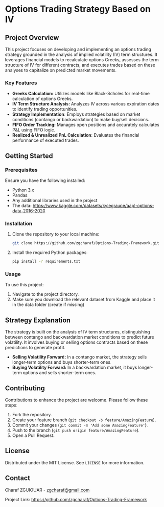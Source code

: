 # Options Trading Strategy Based on IV

## Project Overview

This project focuses on developing and implementing an options trading strategy grounded in the analysis of implied volatility (IV) term structures. It leverages financial models to recalculate options Greeks, assesses the term structure of IV for different contracts, and executes trades based on these analyses to capitalize on predicted market movements.

### Key Features

- **Greeks Calculation:** Utilizes models like Black-Scholes for real-time calculation of options Greeks.
- **IV Term Structure Analysis:** Analyzes IV across various expiration dates to identify trading opportunities.
- **Strategy Implementation:** Employs strategies based on market conditions (contango or backwardation) to make buy/sell decisions.
- **FIFO Order Tracking:** Manages open positions and accurately calculates P&L using FIFO logic.
- **Realized & Unrealized PnL Calculation:** Evaluates the financial performance of executed trades.

## Getting Started

### Prerequisites

Ensure you have the following installed:
- Python 3.x
- Pandas
- Any additional libraries used in the project
- The data: https://www.kaggle.com/datasets/kylegraupe/aapl-options-data-2016-2020

### Installation

1. Clone the repository to your local machine:
   ```sh
   git clone https://github.com/zgcharaf/Options-Trading-Framework.git
   ```
2. Install the required Python packages:
   ```sh
   pip install -r requirements.txt
   ```

### Usage

To use this project:
1. Navigate to the project directory.
2. Make sure you download the relevant dataset from Kaggle and place it in the data folder (create if missing)

## Strategy Explanation

The strategy is built on the analysis of IV term structures, distinguishing between contango and backwardation market conditions to predict future volatility. It involves buying or selling options contracts based on these predictions to generate profit.

- **Selling Volatility Forward:** In a contango market, the strategy sells longer-term options and buys shorter-term ones.
- **Buying Volatility Forward:** In a backwardation market, it buys longer-term options and sells shorter-term ones.

## Contributing

Contributions to enhance the project are welcome. Please follow these steps:

1. Fork the repository.
2. Create your feature branch (`git checkout -b feature/AmazingFeature`).
3. Commit your changes (`git commit -m 'Add some AmazingFeature'`).
4. Push to the branch (`git push origin feature/AmazingFeature`).
5. Open a Pull Request.

## License

Distributed under the MIT License. See `LICENSE` for more information.

## Contact

Charaf ZGUIOUAR - zgcharaf@gmail.com

Project Link: https://github.com/zgcharaf/Options-Trading-Framework


